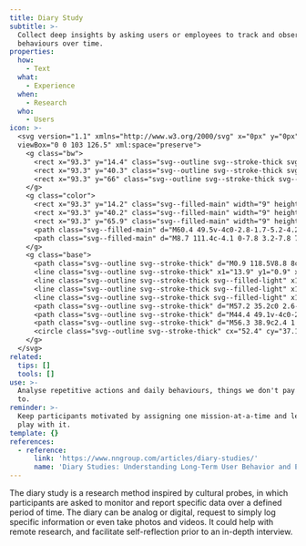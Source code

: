 ```yaml
---
title: Diary Study
subtitle: >-
  Collect deep insights by asking users or employees to track and observe their
  behaviours over time.
properties:
  how:
    - Text
  what:
    - Experience
  when:
    - Research
  who:
    - Users
icon: >-
  <svg version="1.1" xmlns="http://www.w3.org/2000/svg" x="0px" y="0px"
  viewBox="0 0 103 126.5" xml:space="preserve">
    <g class="bw">
      <rect x="93.3" y="14.4" class="svg--outline svg--stroke-thick svg--filled-light" width="9" height="20.3"/>
      <rect x="93.3" y="40.3" class="svg--outline svg--stroke-thick svg--filled-light" width="9" height="20.3"/>
      <rect x="93.3" y="66" class="svg--outline svg--stroke-thick svg--filled-light" width="9" height="20.3"/>
    </g>
    <g class="color">
      <rect x="93.3" y="14.2" class="svg--filled-main" width="9" height="20.3"/>
      <rect x="93.3" y="40.2" class="svg--filled-main" width="9" height="20.3"/>
      <rect x="93.3" y="65.9" class="svg--filled-main" width="9" height="20.3"/>
      <path class="svg--filled-main" d="M60.4 49.5v-4c0-2.8-1.7-5.2-4.2-6.3h-7.8c-2.4 1-4.2 3.5-4.2 6.3v4c0 0 3.3 2 8 2C57.2 51.6 60.4 49.5 60.4 49.5z"/>
      <path class="svg--filled-main" d="M8.7 111.4c-4.1 0-7.8 3.2-7.8 7.1s3.3 7 7.4 7h78.1v-14.1L8.7 111.4z"/>
    </g>
    <g class="base">
      <path class="svg--outline svg--stroke-thick" d="M0.9 118.5V8.8 8c0-3.9 3.7-7.1 7.8-7.1h76.1c4.7 0 8.5 3.8 8.5 8.5V103c0 4.7-3.8 8.5-8.5 8.5h-5.5H8.7c-4.1 0-7.8 3.2-7.8 7.1s3.3 7 7.4 7h78.1v-14.1"/>
      <line class="svg--outline svg--stroke-thick" x1="13.9" y1="0.9" x2="13.9" y2="110.5"/>
      <line class="svg--outline svg--stroke-thick svg--filled-light" x1="29.2" y1="68" x2="75.6" y2="68"/>
      <line class="svg--outline svg--stroke-thick svg--filled-light" x1="29.2" y1="77.6" x2="75.6" y2="77.6"/>
      <line class="svg--outline svg--stroke-thick svg--filled-light" x1="29.2" y1="87.2" x2="75.6" y2="87.2"/>
      <path class="svg--outline svg--stroke-thick" d="M57.2 35.2c0 2.6-2.1 4.8-4.8 4.8 -2.6 0-4.8-2.2-4.8-4.8v-1.7c0-2.6 2.1-4.8 4.8-4.8 2.6 0 4.8 2.2 4.8 4.8V35.2z"/>
      <path class="svg--outline svg--stroke-thick" d="M44.4 49.1v-4c0-2.8 1.7-5.2 4.2-6.3"/>
      <path class="svg--outline svg--stroke-thick" d="M56.3 38.9c2.4 1 4.2 3.5 4.2 6.3v4"/>
      <circle class="svg--outline svg--stroke-thick" cx="52.4" cy="37.1" r="14.5"/>
    </g>
  </svg>
related:
  tips: []
  tools: []
use: >-
  Analyse repetitive actions and daily behaviours, things we don't pay attention
  to.
reminder: >-
  Keep participants motivated by assigning one mission-at-a-time and let them
  play with it.
template: {}
references:
  - reference:
      link: 'https://www.nngroup.com/articles/diary-studies/'
      name: 'Diary Studies: Understanding Long-Term User Behavior and Experiences'
---
```

The diary study is a research method inspired by cultural probes, in which participants are asked to monitor and report specific data over a defined period of time. The diary can be analog or digital, request to simply log specific information or even take photos and videos. It could help with remote research, and facilitate self-reflection prior to an in-depth interview.
